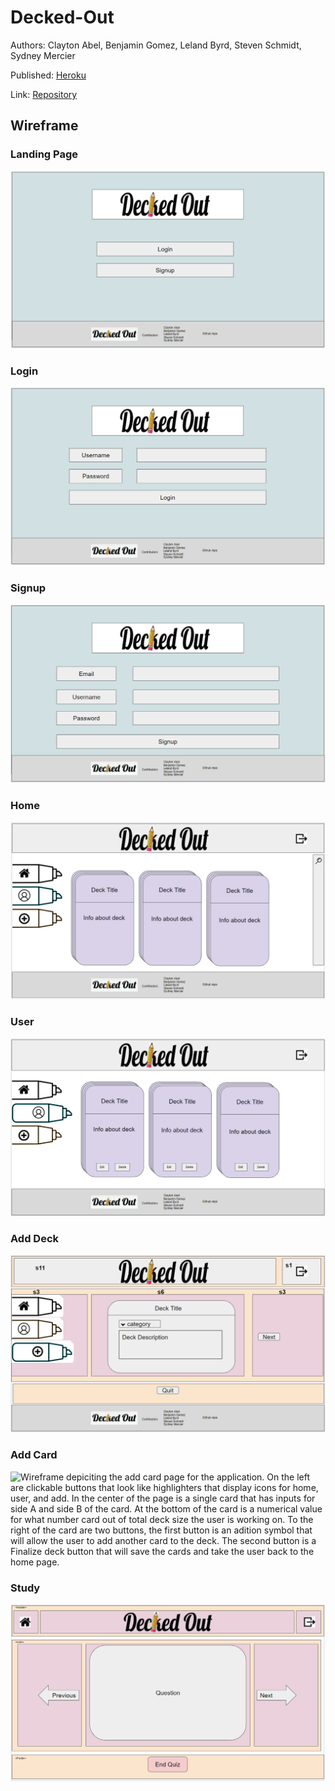 # Decked-Out

Authors: Clayton Abel, Benjamin Gomez, Leland Byrd, Steven Schmidt, Sydney Mercier

Published: [Heroku]()

Link: [Repository](https://github.com/clabel95/Decked-Out)

## Wireframe


### Landing Page
![Wireframe depiciting the landing page for the website which displays a login or signup button.](./Assets/Landing_Wire.PNG)

### Login
![Wireframe depiciting the login page for the website which displays an input box for both a username and password as well as a login button.](./Assets/Login_Wire.PNG)

### Signup
![Wireframe depiciting the login page for the website which displays an input box for an email, username, and password as well as a signup button.](./Assets/SignUp_Wire.PNG)

### Home
![Wireframe depiciting the home page for the application. On the left are clickable buttons that look like highlighters that display icons for home, user, and add. In the center of the page are three decks of flashcards that display the decks name as well as a discription of that deck.](./Assets/Home_Wire.PNG)

### User
![Wireframe depiciting the users page for the application. On the left are clickable buttons that look like highlighters that display icons for home, user, and add. In the center of the page are three decks of flashcards that display the decks name, a discription of that deck and also two buttons for editing or deleting a deck.](./Assets/User_Wire.PNG)

### Add Deck
![Wireframe depiciting the add deck page for the application. On the left are clickable buttons that look like highlighters that display icons for home, user, and add. In the center of the page is a single card that has inputs for the decks name as well as a drop down menu for what catagory the deck will be in and also a box for a description of the deck. To the right of the card is a button with the text "next" and below the card is a button with the text "quit"](./Assets/New_Deck_Wire.PNG)

### Add Card
![Wireframe depiciting the add card page for the application. On the left are clickable buttons that look like highlighters that display icons for home, user, and add. In the center of the page is a single card that has inputs for side A and side B of the card. At the bottom of the card is a numerical value for what number card out of total deck size the user is working on. To the right of the card are two buttons, the first button is an adition symbol that will allow the user to add another card to the deck. The second button is a Finalize deck button that will save the cards and take the user back to the home page.](./Assets/New_Card_Wire.PNG)

### Study
![Wireframe depiciting the study page for the application. In the center of the page is a card that displays the current question. To the left of the card is a button that will take the user to the previous question. To the right of the card is a button that will take the user to the next question. Below the card is a button that will take the user out of the quiz and back to the home page.](./Assets/Study_Wire.PNG)